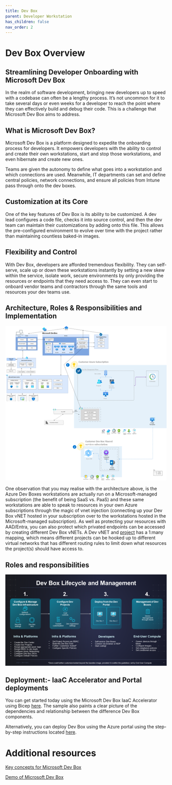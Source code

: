 ```yaml
---
title: Dev Box
parent: Developer Workstation
has_children: false
nav_order: 2
---
```


# Dev Box Overview

## Streamlining Developer Onboarding with Microsoft Dev Box
In the realm of software development, bringing new developers up to speed with a codebase can often be a lengthy process. It’s not uncommon for it to take several days or even weeks for a developer to reach the point where they can effectively build and debug their code. This is a challenge that Microsoft Dev Box aims to address.

## What is Microsoft Dev Box?
Microsoft Dev Box is a platform designed to expedite the onboarding process for developers. It empowers developers with the ability to control and create their own workstations, start and stop those workstations, and even hibernate and create new ones.

Teams are given the autonomy to define what goes into a workstation and which connections are used. Meanwhile, IT departments can set and define central policies, network connections, and ensure all policies from Intune pass through onto the dev boxes.

## Customization at its Core
One of the key features of Dev Box is its ability to be customized. A dev lead configures a code file, checks it into source control, and then the dev team can maintain their customizations by adding onto this file. This allows the pre-configured environment to evolve over time with the project rather than maintaining countless baked-in images.

## Flexibility and Control
With Dev Box, developers are afforded tremendous flexibility. They can self-serve, scale up or down these workstations instantly by setting a new skew within the service, isolate work, secure environments by only providing the resources or endpoints that they need access to. They can even start to onboard vendor teams and contractors through the same tools and resources your dev teams use.

## Architecture, Roles & Responsibilities and Implementation

![Azure DevOps](../../assets/devbox-arch.png)

One observation that you may realise with the architecture above, is the Azure Dev Boxes workstations are actually run on a Microsoft-managed subscription (the benefit of being SaaS vs. PaaS) and these same workstations are able to speak to resources in your own Azure subscriptions through the magic of vnet injection (connecting up your Dev Box vNET hosted in your subscription over to the workstations hosted in the Microsoft-managed subscription). As well as protecting your resources with AAD/Entra, you can also protect which privated endpoints can be accessed by creating different Dev Box vNETs. A Dev vNET and [project](https://learn.microsoft.com/en-us/azure/dev-box/concept-dev-box-concepts#project) has a 1:many mapping, which means different projects can be hooked up to different virtual networks that has different routing rules to limit down what resources the project(s) should have access to.

## Roles and responsibilities

![Azure DevOps](../../assets/devbox-lifecycle-management.png)

## Deployment:- IaaC Accelerator and Portal deployments

You can get started today using the Microsoft Dev Box IaaC Accelerator using Bicep [here](https://github.com/Azure-Samples/Devcenter). The sample also paints a clear picture of the dependencies and relationship between the difference Dev Box components.

Alternatively, you can deploy Dev Box using the Azure portal using the step-by-step instructions located [here](https://learn.microsoft.com/en-us/azure/dev-box/quickstart-configure-dev-box-service?tabs=AzureADJoin).


# Additional resources
[Key concepts for Microsoft Dev Box](https://learn.microsoft.com/en-us/azure/dev-box/concept-dev-box-concepts)

[Demo of Microsoft Dev Box](https://www.youtube.com/watch?v=D5RV-caTHLA)


